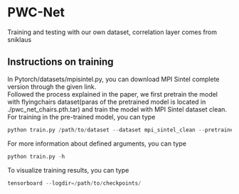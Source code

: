 # PWC-Net
Training and testing with our own dataset, correlation layer comes from sniklaus
## Instructions on training
In Pytorch/datasets/mpisintel.py, you can download MPI Sintel complete version through the given link.\
Followed the process explained in the paper, we first pretrain the model with flyingchairs dataset(paras of the pretrained model is located in ./pwc_net_chairs.pth.tar) and train the model with MPI Sintel dataset clean.\
For training in the pre-trained model, you can type
```python
python train.py /path/to/dataset --dataset mpi_sintel_clean --pretrained /path/to/pretrained/model

```
For more information about defined arguments, you can type
```python
python train.py -h
```
To visualize training results, you can type
```python
tensorboard --logdir=/path/to/checkpoints/
```

